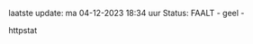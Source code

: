 laatste update: 
ma 04-12-2023 18:34   uur 
Status: FAALT - geel - 
<div class="service Y">httpstat</div>
